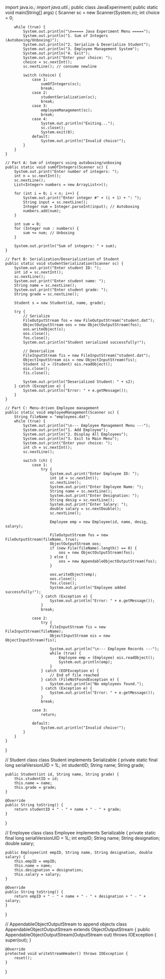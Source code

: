 import java.io.*;
import java.util.*;
public class JavaExperiment{
    public static void main(String[] args) {
        Scanner sc = new Scanner(System.in);
        int choice = 0;

        while (true) {
            System.out.println("\n===== Java Experiment Menu =====");
            System.out.println("1. Sum of Integers (Autoboxing/Unboxing)");
            System.out.println("2. Serialize & Deserialize Student");
            System.out.println("3. Employee Management System");
            System.out.println("4. Exit");
            System.out.print("Enter your choice: ");
            choice = sc.nextInt();
            sc.nextLine(); // consume newline

            switch (choice) {
                case 1:
                    sumOfIntegers(sc);
                    break;
                case 2:
                    studentSerialization(sc);
                    break;
                case 3:
                    employeeManagement(sc);
                    break;
                case 4:
                    System.out.println("Exiting...");
                    sc.close();
                    System.exit(0);
                default:
                    System.out.println("Invalid choice!");
            }
        }
    }

    // Part A: Sum of integers using autoboxing/unboxing
    public static void sumOfIntegers(Scanner sc) {
        System.out.print("Enter number of integers: ");
        int n = sc.nextInt();
        sc.nextLine();
        List<Integer> numbers = new ArrayList<>();

        for (int i = 0; i < n; i++) {
            System.out.print("Enter integer #" + (i + 1) + ": ");
            String input = sc.nextLine();
            Integer num = Integer.parseInt(input); // Autoboxing
            numbers.add(num);
        }

        int sum = 0;
        for (Integer num : numbers) {
            sum += num; // Unboxing
        }

        System.out.println("Sum of integers: " + sum);
    }

    // Part B: Serialization/Deserialization of Student
    public static void studentSerialization(Scanner sc) {
        System.out.print("Enter student ID: ");
        int id = sc.nextInt();
        sc.nextLine();
        System.out.print("Enter student name: ");
        String name = sc.nextLine();
        System.out.print("Enter student grade: ");
        String grade = sc.nextLine();

        Student s = new Student(id, name, grade);

        try {
            // Serialize
            FileOutputStream fos = new FileOutputStream("student.dat");
            ObjectOutputStream oos = new ObjectOutputStream(fos);
            oos.writeObject(s);
            oos.close();
            fos.close();
            System.out.println("Student serialized successfully!");

            // Deserialize
            FileInputStream fis = new FileInputStream("student.dat");
            ObjectInputStream ois = new ObjectInputStream(fis);
            Student s2 = (Student) ois.readObject();
            ois.close();
            fis.close();

            System.out.println("Deserialized Student: " + s2);
        } catch (Exception e) {
            System.out.println("Error: " + e.getMessage());
        }
    }

    // Part C: Menu-driven Employee management
    public static void employeeManagement(Scanner sc) {
        String fileName = "employees.dat";
        while (true) {
            System.out.println("\n--- Employee Management Menu ---");
            System.out.println("1. Add Employee");
            System.out.println("2. Display All Employees");
            System.out.println("3. Exit to Main Menu");
            System.out.print("Enter your choice: ");
            int ch = sc.nextInt();
            sc.nextLine();

            switch (ch) {
                case 1:
                    try {
                        System.out.print("Enter Employee ID: ");
                        int id = sc.nextInt();
                        sc.nextLine();
                        System.out.print("Enter Employee Name: ");
                        String name = sc.nextLine();
                        System.out.print("Enter Designation: ");
                        String desig = sc.nextLine();
                        System.out.print("Enter Salary: ");
                        double salary = sc.nextDouble();
                        sc.nextLine();

                        Employee emp = new Employee(id, name, desig, salary);

                        FileOutputStream fos = new FileOutputStream(fileName, true);
                        ObjectOutputStream oos;
                        if (new File(fileName).length() == 0) {
                            oos = new ObjectOutputStream(fos);
                        } else {
                            oos = new AppendableObjectOutputStream(fos);
                        }

                        oos.writeObject(emp);
                        oos.close();
                        fos.close();
                        System.out.println("Employee added successfully!");
                    } catch (Exception e) {
                        System.out.println("Error: " + e.getMessage());
                    }
                    break;

                case 2:
                    try {
                        FileInputStream fis = new FileInputStream(fileName);
                        ObjectInputStream ois = new ObjectInputStream(fis);

                        System.out.println("\n--- Employee Records ---");
                        while (true) {
                            Employee emp = (Employee) ois.readObject();
                            System.out.println(emp);
                        }
                    } catch (EOFException e) {
                        // End of file reached
                    } catch (FileNotFoundException e) {
                        System.out.println("No employees found.");
                    } catch (Exception e) {
                        System.out.println("Error: " + e.getMessage());
                    }
                    break;

                case 3:
                    return;

                default:
                    System.out.println("Invalid choice!");
            }
        }
    }
}

// Student class
class Student implements Serializable {
    private static final long serialVersionUID = 1L;
    int studentID;
    String name;
    String grade;

    public Student(int id, String name, String grade) {
        this.studentID = id;
        this.name = name;
        this.grade = grade;
    }

    @Override
    public String toString() {
        return studentID + " - " + name + " - " + grade;
    }
}

// Employee class
class Employee implements Serializable {
    private static final long serialVersionUID = 1L;
    int empID;
    String name;
    String designation;
    double salary;

    public Employee(int empID, String name, String designation, double salary) {
        this.empID = empID;
        this.name = name;
        this.designation = designation;
        this.salary = salary;
    }

    @Override
    public String toString() {
        return empID + " - " + name + " - " + designation + " - " + salary;
    }
}

// AppendableObjectOutputStream to append objects
class AppendableObjectOutputStream extends ObjectOutputStream {
    public AppendableObjectOutputStream(OutputStream out) throws IOException {
        super(out);
    }

    @Override
    protected void writeStreamHeader() throws IOException {
        reset();
    }
}
